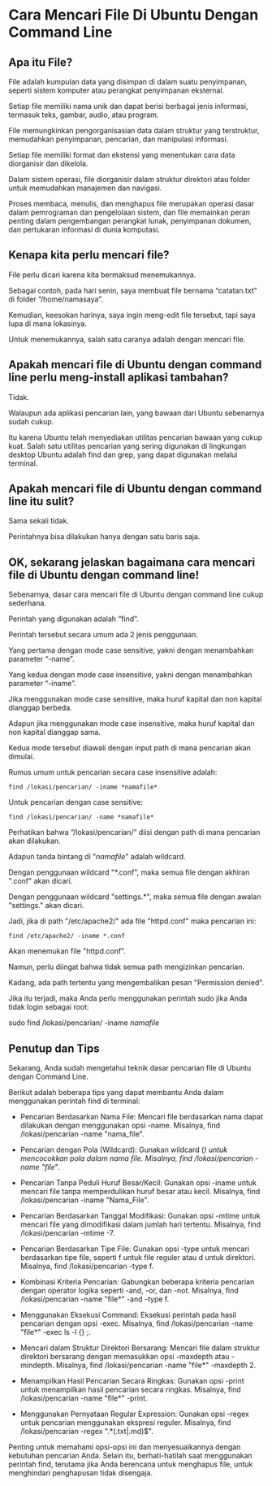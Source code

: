 # Cara Mencari File Di Ubuntu Dengan Command Line

## Apa itu File?

File adalah kumpulan data yang disimpan di dalam suatu penyimpanan, seperti sistem komputer atau perangkat penyimpanan eksternal.

Setiap file memiliki nama unik dan dapat berisi berbagai jenis informasi, termasuk teks, gambar, audio, atau program.

File memungkinkan pengorganisasian data dalam struktur yang terstruktur, memudahkan penyimpanan, pencarian, dan manipulasi informasi.

Setiap file memiliki format dan ekstensi yang menentukan cara data diorganisir dan dikelola.

Dalam sistem operasi, file diorganisir dalam struktur direktori atau folder untuk memudahkan manajemen dan navigasi.

Proses membaca, menulis, dan menghapus file merupakan operasi dasar dalam pemrograman dan pengelolaan sistem, dan file memainkan peran penting dalam pengembangan perangkat lunak, penyimpanan dokumen, dan pertukaran informasi di dunia komputasi.

## Kenapa kita perlu mencari file?

File perlu dicari karena kita bermaksud menemukannya.

Sebagai contoh, pada hari senin, saya membuat file bernama “catatan.txt” di folder “/home/namasaya”.

Kemudian, keesokan harinya, saya ingin meng-edit file tersebut, tapi saya lupa di mana lokasinya.

Untuk menemukannya, salah satu caranya adalah dengan mencari file.

## Apakah mencari file di Ubuntu dengan command line perlu meng-install aplikasi tambahan?

Tidak.

Walaupun ada aplikasi pencarian lain, yang bawaan dari Ubuntu sebenarnya sudah cukup.

Itu karena Ubuntu telah menyediakan utilitas pencarian bawaan yang cukup kuat. Salah satu utilitas pencarian yang sering digunakan di lingkungan desktop Ubuntu adalah find dan grep, yang dapat digunakan melalui terminal.

## Apakah mencari file di Ubuntu dengan command line itu sulit?

Sama sekali tidak.

Perintahnya bisa dilakukan hanya dengan satu baris saja.

## OK, sekarang jelaskan bagaimana cara mencari file di Ubuntu dengan command line!

Sebenarnya, dasar cara mencari file di Ubuntu dengan command line cukup sederhana.

Perintah yang digunakan adalah “find”.

Perintah tersebut secara umum ada 2 jenis penggunaan.

Yang pertama dengan mode case sensitive, yakni dengan menambahkan parameter “-name”.

Yang kedua dengan mode case insensitive, yakni dengan menambahkan parameter “-iname”.

Jika menggunakan mode case sensitive, maka huruf kapital dan non kapital dianggap berbeda.

Adapun jika menggunakan mode case insensitive, maka huruf kapital dan non kapital dianggap sama.

Kedua mode tersebut diawali dengan input path di mana pencarian akan dimulai.

Rumus umum untuk pencarian secara case insensitive adalah:

```
find /lokasi/pencarian/ -iname *namafile*
```

Untuk pencarian dengan case sensitive:

```
find /lokasi/pencarian/ -name *namafile*
```

Perhatikan bahwa “/lokasi/pencarian/” diisi dengan path di mana pencarian akan dilakukan.

Adapun tanda bintang di "_namafile_" adalah wildcard.

Dengan penggunaan wildcard "\*.conf", maka semua file dengan akhiran ".conf" akan dicari.

Dengan penggunaan wildcard "settings.\*", maka semua file dengan awalan "settings." akan dicari.

Jadi, jika di path "/etc/apache2/" ada file "httpd.conf" maka pencarian ini:

```
find /etc/apache2/ -iname *.conf
```

Akan menemukan file "httpd.conf".

Namun, perlu diingat bahwa tidak semua path mengizinkan pencarian.

Kadang, ada path tertentu yang mengembalikan pesan "Permission denied".

Jika itu terjadi, maka Anda perlu menggunakan perintah sudo jika Anda tidak login sebagai root:

sudo find /lokasi/pencarian/ -iname _namafile_

## Penutup dan Tips

Sekarang, Anda sudah mengetahui teknik dasar pencarian file di Ubuntu dengan Command Line.

Berikut adalah beberapa tips yang dapat membantu Anda dalam menggunakan perintah find di terminal:

-   Pencarian Berdasarkan Nama File: Mencari file berdasarkan nama dapat dilakukan dengan menggunakan opsi -name. Misalnya, find /lokasi/pencarian -name "nama_file".

-   Pencarian dengan Pola (Wildcard): Gunakan wildcard (_) untuk mencocokkan pola dalam nama file. Misalnya, find /lokasi/pencarian -name "file_".

-   Pencarian Tanpa Peduli Huruf Besar/Kecil: Gunakan opsi -iname untuk mencari file tanpa memperdulikan huruf besar atau kecil. Misalnya, find /lokasi/pencarian -iname "Nama_File".

-   Pencarian Berdasarkan Tanggal Modifikasi: Gunakan opsi -mtime untuk mencari file yang dimodifikasi dalam jumlah hari tertentu. Misalnya, find /lokasi/pencarian -mtime -7.

-   Pencarian Berdasarkan Tipe File: Gunakan opsi -type untuk mencari berdasarkan tipe file, seperti f untuk file reguler atau d untuk direktori. Misalnya, find /lokasi/pencarian -type f.

-   Kombinasi Kriteria Pencarian: Gabungkan beberapa kriteria pencarian dengan operator logika seperti -and, -or, dan -not. Misalnya, find /lokasi/pencarian -name "file\*" -and -type f.

-   Menggunakan Eksekusi Command: Eksekusi perintah pada hasil pencarian dengan opsi -exec. Misalnya, find /lokasi/pencarian -name "file\*" -exec ls -l {} \;.

-   Mencari dalam Struktur Direktori Bersarang: Mencari file dalam struktur direktori bersarang dengan memasukkan opsi -maxdepth atau -mindepth. Misalnya, find /lokasi/pencarian -name "file\*" -maxdepth 2.

-   Menampilkan Hasil Pencarian Secara Ringkas: Gunakan opsi -print untuk menampilkan hasil pencarian secara ringkas. Misalnya, find /lokasi/pencarian -name "file\*" -print.

-   Menggunakan Pernyataan Regular Expression: Gunakan opsi -regex untuk pencarian menggunakan ekspresi reguler. Misalnya, find /lokasi/pencarian -regex ".\*\(\.txt\|\.md\)$".

Penting untuk memahami opsi-opsi ini dan menyesuaikannya dengan kebutuhan pencarian Anda. Selain itu, berhati-hatilah saat menggunakan perintah find, terutama jika Anda berencana untuk menghapus file, untuk menghindari penghapusan tidak disengaja.
